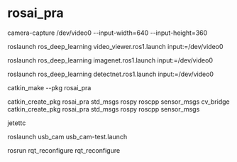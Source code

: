 # rosai_pra

camera-capture /dev/video0 --input-width=640 --input-height=360

roslaunch ros_deep_learning video_viewer.ros1.launch input:=/dev/video0

roslaunch ros_deep_learning imagenet.ros1.launch input:=/dev/video0

roslaunch ros_deep_learning detectnet.ros1.launch input:=/dev/video0

catkin_make --pkg rosai_pra

catkin_create_pkg rosai_pra std_msgs rospy roscpp sensor_msgs cv_bridge
catkin_create_pkg rosai_pra std_msgs rospy roscpp sensor_msgs



jetettc

roslaunch usb_cam usb_cam-test.launch

rosrun rqt_reconfigure rqt_reconfigure
